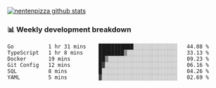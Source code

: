 [![nentenpizza github stats](https://github-readme-stats.vercel.app/api?username=nentenpizza&count_private=true)](https://github.com/anuraghazra/github-readme-stats)

### 📊 Weekly development breakdown
<!--START_SECTION:waka-->

```text
Go           1 hr 31 mins    ███████████░░░░░░░░░░░░░░   44.08 %
TypeScript   1 hr 8 mins     ████████▒░░░░░░░░░░░░░░░░   33.13 %
Docker       19 mins         ██▒░░░░░░░░░░░░░░░░░░░░░░   09.23 %
Git Config   12 mins         █▓░░░░░░░░░░░░░░░░░░░░░░░   06.16 %
SQL          8 mins          █░░░░░░░░░░░░░░░░░░░░░░░░   04.26 %
YAML         5 mins          ▓░░░░░░░░░░░░░░░░░░░░░░░░   02.69 %
```

<!--END_SECTION:waka-->

